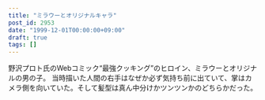 ```yaml
---
title: "ミラウーとオリジナルキャラ"
post_id: 2953
date: "1999-12-01T00:00:00+09:00"
draft: true
tags: []
---
```



野沢プロト氏のWebコミック“最強クッキング”のヒロイン、ミラウーとオリジナルの男の子。 当時描いた人間の右手はなぜか必ず気持ち前に出ていて、掌はカメラ側を向いていた。そして髪型は真ん中分けかツンツンかのどちらかだった。
